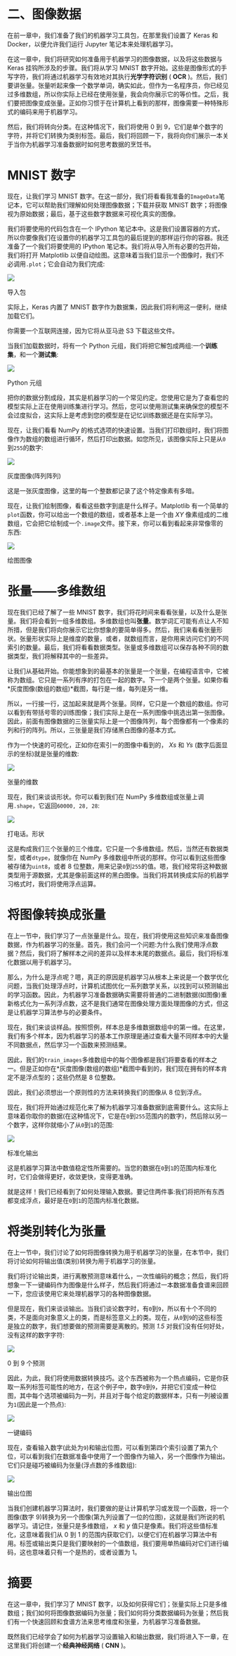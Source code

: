 

# 二、图像数据

在前一章中，我们准备了我们的机器学习工具包，在那里我们设置了 Keras 和 Docker，以便允许我们运行 Jupyter 笔记本来处理机器学习。

在这一章中，我们将研究如何准备用于机器学习的图像数据，以及将这些数据与 Keras 挂钩所涉及的步骤。我们将从学习 MNIST 数字开始。这些是图像形式的手写字符，我们将通过机器学习有效地对其执行**光学字符识别** ( **OCR** )。然后，我们要讲张量。张量听起来像一个数学单词，确实如此，但作为一名程序员，你已经见过多维数组，所以你实际上已经在使用张量，我会向你展示它的等价性。之后，我们要把图像变成张量。正如你习惯于在计算机上看到的那样，图像需要一种特殊形式的编码来用于机器学习。

然后，我们将转向分类。在这种情况下，我们将使用 0 到 9，它们是单个数字的字符，并将它们转换为类别标签。最后，我们将回顾一下，我将向你们展示一本关于当你为机器学习准备数据时如何思考数据的烹饪书。



# MNIST 数字

现在，让我们学习 MNIST 数字。在这一部分，我们将看看我准备的`ImageData`笔记本，它可以帮助我们理解如何处理图像数据；下载并获取 MNIST 数字；将图像视为原始数据；最后，基于这些数字数据来可视化真实的图像。

我们将要使用的代码包含在一个 IPython 笔记本中。这是我们设置容器的方式，所以你要像我们在设置你的机器学习工具包的最后提到的那样运行你的容器。我还准备了一个我们将要使用的 IPython 笔记本。我们将从导入所有必要的包开始，我们将打开 Matplotlib 以便自动绘图。这意味着当我们显示一个图像时，我们不必调用`.plot`；它会自动为我们完成:

![](assets/47fe23e8-1eae-4c41-af2d-61c998729f07.png)

导入包

实际上，Keras 内置了 MNIST 数字作为数据集，因此我们将利用这一便利，继续加载它们。

你需要一个互联网连接，因为它将从亚马逊 S3 下载这些文件。

当我们加载数据时，将有一个 Python 元组，我们将把它解包成两组:一个**训练集**，和一个**测试集**:

![](assets/953f412b-59a2-4a70-80de-26659d048c70.png)

Python 元组

把你的数据分割成段，其实是机器学习的一个常见约定。您使用它是为了查看您的模型实际上正在使用训练集进行学习。然后，您可以使用测试集来确保您的模型不会过度拟合，这实际上是考虑到您的模型是在记忆训练数据还是在实际学习。

现在，让我们看看 NumPy 的格式选项的快速设置。当我们打印数组时，我们将图像作为数组的数组进行循环，然后打印出数据。如您所见，该图像实际上只是从`0`到`255`的数字:

![](assets/213de250-d5a3-4f9d-a422-b174f0023834.png)

灰度图像(阵列阵列)

这是一张灰度图像，这里的每一个整数都记录了这个特定像素有多暗。

现在，让我们绘制图像，看看这些数字到底是什么样子。Matplotlib 有一个简单的`plot`函数，你可以给出一个数组的数组，或者基本上是一个由 *XY* 像素组成的二维数组，它会把它绘制成一个`.image`文件。接下来，你可以看到看起来非常像零的东西:

![](assets/5aa1e337-2e5a-47a5-9607-586dafb2cf46.png)

绘图图像



# 张量——多维数组

现在我们已经了解了一些 MNIST 数字，我们将花时间来看看张量，以及什么是张量。我们将会看到一组多维数组。多维数组也叫**张量**。数学词汇可能有点让人不知所措，但是我们将向你展示它比你想象的要简单得多。然后，我们来看看张量形状。张量形状实际上是维度的数量，或者，就数组而言，是你用来访问它们的不同索引的数量。最后，我们将看看数据类型。张量或多维数组可以保存各种不同的数据类型，我们将解释其中的一些差异。

让我们从基础开始。你能想象到的最基本的张量是一个张量，在编程语言中，它被称为数组。它只是一系列有序的打包在一起的数字。下一个是两个张量。如果你看*灰度图像(数组的数组)*截图，每行是一维，每列是另一维。

所以，一行接一行，这加起来就是两个张量。同样，它只是一个数组的数组。你可以看到有带括号零的训练图像；我们实际上是在一系列图像中挑选出第一张图像。因此，前面有图像数据的三张量实际上是一个图像阵列，每个图像都有一个像素的列和行的阵列。所以，三张量是我们存储黑白图像的基本方式。

作为一个快速的可视化，正如你在索引一的图像中看到的， *Xs* 和 *Ys* (数字后面显示的坐标)就是张量的维数:

![](assets/46dafe66-282c-47a7-90c8-0478b65229a4.png)

张量的维数

现在，我们来谈谈形状。你可以看到我们在 NumPy 多维数组或张量上调用`.shape`，它返回`60000, 28, 28`:

![](assets/abb0ea3a-4467-4f88-91dd-b4f06affe366.png)

打电话。形状

这是构成我们三个张量的三个维度。它只是一个多维数组。然后，当然还有数据类型，或者`dtype`，就像你在 NumPy 多维数组中所说的那样。你可以看到这些图像被存储为`uint8`，或者 8 位整数，用来记录`0`到`255`的值。嗯，我们经常将这种数据类型用于源数据，尤其是像前面这样的黑白图像。当我们将其转换成实际的机器学习格式时，我们将使用浮点运算。



# 将图像转换成张量

在上一节中，我们学习了一点张量是什么。现在，我们将使用这些知识来准备图像数据，作为机器学习的张量。首先，我们会问一个问题:为什么我们使用浮点数据？然后，我们将了解样本之间的差异以及样本末尾的数据点。最后，我们将标准化数据以用于机器学习。

那么，为什么是浮点呢？嗯，真正的原因是机器学习从根本上来说是一个数学优化问题，当我们处理浮点时，计算机试图优化一系列数学关系，以找到可以预测输出的学习函数。因此，为机器学习准备数据确实需要将普通的二进制数据(如图像)重新格式化为一系列浮点数，这不是我们通常在图像处理方面处理图像的方式，但这是让机器学习算法参与的必要条件。

现在，我们来谈谈样品。按照惯例，样本总是多维数据数组中的第一维。在这里，我们有多个样本，因为机器学习的基本工作原理是通过查看大量不同样本中的大量不同数据点，然后学习一个函数来预测结果。

因此，我们的`train_images`多维数组中的每个图像都是我们将要查看的样本之一。但是正如你在*灰度图像(数组的数组)*截图中看到的，我们现在拥有的样本肯定不是浮点型的；这些仍然是 8 位整数。

因此，我们必须想出一个原则性的方法来转换我们的图像从 8 位到浮点。

现在，我们将开始通过规范化来了解为机器学习准备数据到底需要什么。这实际上意味着你取你的数据(在这种情况下，它是在`0`到`255`范围内的数字)，然后除以另一个数字，这样你就缩小了从`0`到`1`的范围:

![](assets/ce356208-79d9-45c5-af02-bc9f77b7cf76.png)

标准化输出

这是机器学习算法中数值稳定性所需要的。当您的数据在`0`到`1`的范围内标准化时，它们会做得更好，收敛更快，变得更准确。

就是这样！我们已经看到了如何处理输入数据。要记住两件事:我们将把所有东西都变成浮点，最好是在`0`到`1`的范围内标准化数据。



# 将类别转化为张量

在上一节中，我们讨论了如何将图像转换为用于机器学习的张量，在本节中，我们将讨论如何将输出值(类别)转换为用于机器学习的张量。

我们将讨论输出类，进行离散预测意味着什么，一次性编码的概念；然后，我们将想象一下一键编码作为图像是什么样子，然后我们将通过一本数据准备食谱来回顾一下，您应该使用它来处理机器学习的各种图像数据。

但是现在，我们来谈谈输出。当我们谈论数字时，有`0`到`9`，所以有十个不同的类，不是面向对象意义上的类，而是标签意义上的类。现在，从`0`到`9`的这些标签是独立的数字，我们想要做的预测需要是离散的。预测 *1.5* 对我们没有任何好处，没有这样的数字字符:

![](assets/94d95ea1-3af8-40d5-966e-7b100103a840.png)

0 到 9 个预测

因此，为此，我们将使用数据转换技巧。这个东西被称为一个热点编码，它是你获取一系列标签可能性的地方，在这个例子中，数字`0`到`9`，并把它们变成一种位图，其中每个选项被编码为一列，并且对于每个给定的数据样本，只有一列被设置为`1`(因此是一个热点):

![](assets/d8a1f493-a432-4a27-8247-bfd255324106.png)

一键编码

现在，查看输入数字(此处为`9`)和输出位图，可以看到第四个索引设置了第九个位，可以看到我们在数据准备中使用了一个图像作为输入，另一个图像作为输出。它们只是碰巧被编码为张量(浮点数的多维数组):

![](assets/4775c1e4-c69e-4b7c-9aca-21dc65a8e371.png)

输出位图

当我们创建机器学习算法时，我们要做的是让计算机学习或发现一个函数，将一个图像(数字 9)转换为另一个图像(第九列设置了一位的位图)，这就是我们所说的机器学习。请记住，张量只是多维数组， *x* 和 *y* 值只是像素。我们将这些值标准化，这意味着我们从 0 到 1 的范围内获取它们，以便它们在机器学习算法中有用。标签或输出类只是我们要映射的一个值数组，我们要用单热编码对它们进行编码，这也意味着只有一个是热的，或者设置为 1。



# 摘要

在这一章中，我们学习了 MNIST 数字，以及如何获得它们；张量实际上只是多维数组；我们如何将图像数据编码为张量；我们如何将分类数据编码为张量；然后我们有一个快速回顾和食谱方法来思考维度和张量，为机器学习准备数据。

既然我们已经学会了如何为机器学习设置输入和输出数据，我们将进入下一章，在这里我们将创建一个**经典神经网络** ( **CNN** )。